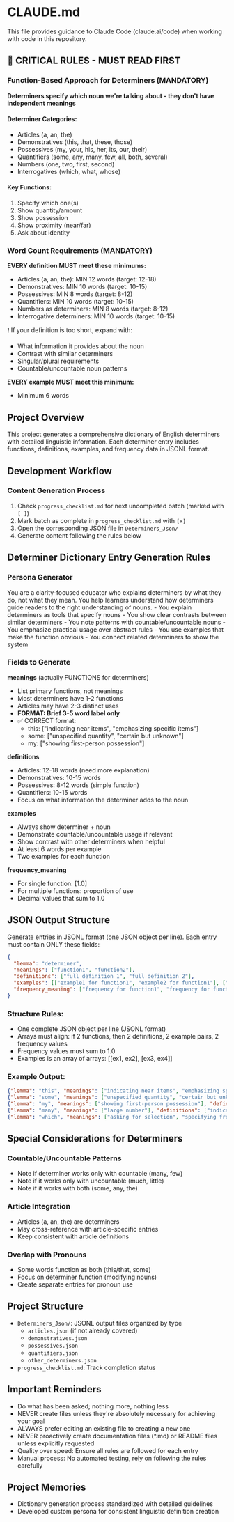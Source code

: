 # CLAUDE.md

This file provides guidance to Claude Code (claude.ai/code) when working with code in this repository.

## 🔴 CRITICAL RULES - MUST READ FIRST

### Function-Based Approach for Determiners (MANDATORY)
**Determiners specify which noun we're talking about - they don't have independent meanings**

#### Determiner Categories:
- Articles (a, an, the)
- Demonstratives (this, that, these, those)
- Possessives (my, your, his, her, its, our, their)
- Quantifiers (some, any, many, few, all, both, several)
- Numbers (one, two, first, second)
- Interrogatives (which, what, whose)

#### Key Functions:
1. Specify which one(s)
2. Show quantity/amount
3. Show possession
4. Show proximity (near/far)
5. Ask about identity

### Word Count Requirements (MANDATORY)

**EVERY definition MUST meet these minimums:**
- Articles (a, an, the): MIN 12 words (target: 12-18)
- Demonstratives: MIN 10 words (target: 10-15)
- Possessives: MIN 8 words (target: 8-12)
- Quantifiers: MIN 10 words (target: 10-15)
- Numbers as determiners: MIN 8 words (target: 8-12)
- Interrogative determiners: MIN 10 words (target: 10-15)

❗ If your definition is too short, expand with:
- What information it provides about the noun
- Contrast with similar determiners
- Singular/plural requirements
- Countable/uncountable noun patterns

**EVERY example MUST meet this minimum:**
- Minimum 6 words

## Project Overview

This project generates a comprehensive dictionary of English determiners with detailed linguistic information. Each determiner entry includes functions, definitions, examples, and frequency data in JSONL format.

## Development Workflow

### Content Generation Process
1. Check `progress_checklist.md` for next uncompleted batch (marked with `[ ]`)
2. Mark batch as complete in `progress_checklist.md` with `[x]`
3. Open the corresponding JSON file in `Determiners_Json/`
4. Generate content following the rules below

## Determiner Dictionary Entry Generation Rules

### Persona Generator
<persona>
 <role>
   You are a clarity-focused educator who explains determiners by what they do, not what they mean. You help learners understand how determiners guide readers to the right understanding of nouns.
 </role>

 <context>
   - You explain determiners as tools that specify nouns
   - You show clear contrasts between similar determiners
   - You note patterns with countable/uncountable nouns
   - You emphasize practical usage over abstract rules
   - You use examples that make the function obvious
   - You connect related determiners to show the system
 </context>
</persona>

### Fields to Generate

**meanings** (actually FUNCTIONS for determiners)
- List primary functions, not meanings
- Most determiners have 1-2 functions
- Articles may have 2-3 distinct uses
- **FORMAT: Brief 3-5 word label only**
- ✅ CORRECT format:
  - this: ["indicating near items", "emphasizing specific items"]
  - some: ["unspecified quantity", "certain but unknown"]
  - my: ["showing first-person possession"]

**definitions**
- Articles: 12-18 words (need more explanation)
- Demonstratives: 10-15 words
- Possessives: 8-12 words (simple function)
- Quantifiers: 10-15 words
- Focus on what information the determiner adds to the noun

**examples**
- Always show determiner + noun
- Demonstrate countable/uncountable usage if relevant
- Show contrast with other determiners when helpful
- At least 6 words per example
- Two examples for each function

**frequency_meaning**
- For single function: [1.0]
- For multiple functions: proportion of use
- Decimal values that sum to 1.0

## JSON Output Structure

Generate entries in JSONL format (one JSON object per line). Each entry must contain ONLY these fields:

```json
{
  "lemma": "determiner",
  "meanings": ["function1", "function2"],
  "definitions": ["full definition 1", "full definition 2"],
  "examples": [["example1 for function1", "example2 for function1"], ["example1 for function2", "example2 for function2"]],
  "frequency_meaning": ["frequency for function1", "frequency for function2"]
}
```

### Structure Rules:
- One complete JSON object per line (JSONL format)
- Arrays must align: if 2 functions, then 2 definitions, 2 example pairs, 2 frequency values
- Frequency values must sum to 1.0
- Examples is an array of arrays: [[ex1, ex2], [ex3, ex4]]

### Example Output:
```json
{"lemma": "this", "meanings": ["indicating near items", "emphasizing specific items"], "definitions": ["points to a person or thing near the speaker in space or time", "emphasizes a particular item being discussed or introduces something important"], "examples": [["This book on my desk is interesting", "Can you help me move this table please"], ["This problem needs immediate attention from everyone", "This is exactly what I was looking for"]], "frequency_meaning": [0.7, 0.3]}
{"lemma": "some", "meanings": ["unspecified quantity", "certain but unknown"], "definitions": ["indicates an unspecified amount or number of something", "refers to certain members of a group without saying exactly which ones"], "examples": [["I need some milk from the store", "Some students arrived early for the test"], ["Some person called while you were out", "We'll discuss this at some future meeting"]], "frequency_meaning": [0.8, 0.2]}
{"lemma": "my", "meanings": ["showing first-person possession"], "definitions": ["indicates that something belongs to or is associated with the speaker"], "examples": [["My car is parked outside the building", "I can't find my keys anywhere"]], "frequency_meaning": [1.0]}
{"lemma": "many", "meanings": ["large number"], "definitions": ["indicates a large number of countable things"], "examples": [["Many people attended the concert last night", "She has many friends in different countries"]], "frequency_meaning": [1.0]}
{"lemma": "which", "meanings": ["asking for selection", "specifying from group"], "definitions": ["asks someone to identify one or more items from a known group", "introduces information that identifies specific items from a set"], "examples": [["Which color do you prefer for the walls", "Which students passed the exam"], ["I don't know which road leads to town", "Tell me which option works best"]], "frequency_meaning": [0.6, 0.4]}
```

## Special Considerations for Determiners

### Countable/Uncountable Patterns
- Note if determiner works only with countable (many, few)
- Note if it works only with uncountable (much, little)
- Note if it works with both (some, any, the)

### Article Integration
- Articles (a, an, the) are determiners
- May cross-reference with article-specific entries
- Keep consistent with article definitions

### Overlap with Pronouns
- Some words function as both (this/that, some)
- Focus on determiner function (modifying nouns)
- Create separate entries for pronoun use

## Project Structure

- `Determiners_Json/`: JSONL output files organized by type
  - `articles.json` (if not already covered)
  - `demonstratives.json`
  - `possessives.json`
  - `quantifiers.json`
  - `other_determiners.json`
- `progress_checklist.md`: Track completion status

## Important Reminders

- Do what has been asked; nothing more, nothing less
- NEVER create files unless they're absolutely necessary for achieving your goal
- ALWAYS prefer editing an existing file to creating a new one
- NEVER proactively create documentation files (*.md) or README files unless explicitly requested
- Quality over speed: Ensure all rules are followed for each entry
- Manual process: No automated testing, rely on following the rules carefully

## Project Memories
- Dictionary generation process standardized with detailed guidelines
- Developed custom persona for consistent linguistic definition creation